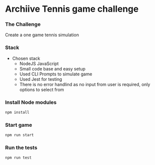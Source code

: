 # Archiive Tennis game challenge

### The Challenge
Create a one game tennis simulation

### Stack
 - Chosen stack
    - NodeJS JavaScript
    - Small code base and easy setup
    - Used CLI Prompts to simulate game
    - Used Jest for testing
    - There is no error handlind as no input from user is required, only options to select from

### Install Node modules
```bash
npm install
```

### Start game
```bash
npm run start
```

### Run the tests
```bash
npm run test
```
